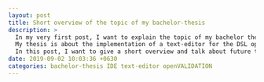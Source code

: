 ```yaml
---
layout: post
title: Short overview of the topic of my bachelor-thesis
description: >
  In my very first post, I want to explain the topic of my bachelor thesis.
  My thesis is about the implementation of a text-editor for the DSL openVALIDATION.
  In this post, I want to give a short overview and talk about future topics.
date: 2019-09-02 10:03:36 +0630
categories: bachelor-thesis IDE text-editor openVALIDATION
---
```

